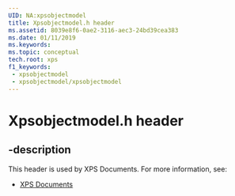 ```yaml
---
UID: NA:xpsobjectmodel
title: Xpsobjectmodel.h header
ms.assetid: 8039e8f6-0ae2-3116-aec3-24bd39cea383
ms.date: 01/11/2019
ms.keywords: 
ms.topic: conceptual
tech.root: xps
f1_keywords:
 - xpsobjectmodel
 - xpsobjectmodel/xpsobjectmodel
---
```


# Xpsobjectmodel.h header


## -description

This header is used by XPS Documents. For more information, see:

- [XPS Documents](../_xps/index.md)

